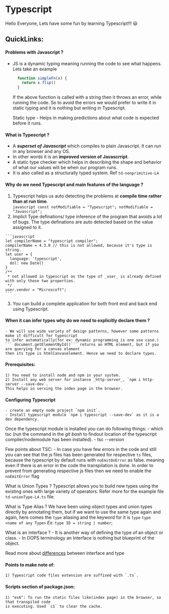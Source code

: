 # Typescript
Hello Everyone, Lets have some fun by learning Typescript!!! :smiley:

## QuickLinks:

#### Problems with Javascript ?
  - JS is a dynamic typing meaning running the code to see what happens. Lets take an example
    
    ```javascript
      function simpleFn(x) {
        return x.flip()
      }
    ```
    If the above function is called with a string then it throws an error, while running the code.
    So to avoid the errors we would prefer to write it in static typing and it is nothing
    but writing in Typescript.

    Static type - Helps in making predictions about what code is expected before it runs.

#### What is Typescript ?
  - A **_superset of Javascript_** which compiles to plain Javascript. It can run in any browser and any OS.
  - In other words it is an **improved version of Javascrript**.
  - A static type checker which helps in describing the shape and behavior of what our values will be
  when our program runs.
  - It is also called as a structurally typed system. Ref `td-nonprimitive-L4`

#### Why do we need Typescript and main features of the language ?
  
  1) Typescript helps us auto detecting the problems at __compile time rather than at run time__.  
    ```javascript
    const notModifiable = "Typescript";
    notModifiable = "Javascript";
    ```
  2) Implict Type definations/ type inference of the program that avoids a lot of bugs.
   The type definations are auto detected based on the value assigned to it.

    ```javascript
    let compilerName = "typescript compiler";
    compilerName = 4.3.0 // this is not allowed, because it's type is string.
    let user = {
      language: 'typescript',
      dol: new Date()
    }
    /**
     * not allowed in typescript as the type of _user_ is already defined with only those two properties.
     */
    user.vendor = "Microscoft"; 
    ```
  3) You can build a complete application for both front end and back end using Typescript.

#### When it can infer types why do we need to explicitly declare them ?
    - We will use wide variety of design patterns, however some patterns make it difficult for typescript
    to infer automatically(for ex: dynamic programming is one use case.)
    ``` document.getElementById()``` returns an HTML element, but if you are querying for a canvas element
    then its type is htmlCanvaselement. Hence we need to declare types.
  
#### Prerequisites:
    1) You need to install node and npm in your system.
    2) Install any web server for instance _http-server_, `npm i http-server --save-dev`.
    This helps in serving the index page in the browser.

#### Configuring Typescript
    - create an empty node project `npm init`.
    - Install typescript module `npm i typescript --save-dev` as it is a dev dependency.
  
  Once the typescript module is installed you can do following things:
    - which tsc (run the command in the _git bash_ to findout location of the typescript
    compiler/nodemodule has been installed).
    - tsc --version

  Few points about TSC:
    - In case you have few errors in the code and still you can see that the js files has been generated
    for respective `ts` files, because the typescript by default runs with `noEmitOnError` as false. meaning
    even if there is an error in the code the transpilation is done. In order to prevent from generating
    respective js files then we need to enable the `noEmitError` flag

What is Union Types ?
    Typescript allows you to build new types using the existing ones with large variety of operators.
    Refer more for the example file `td-unionType-L4.ts` file.

What is Type Alias ?
    We have been using object types and union types directly by annotating them, but if we want to use
    the same type again and again, here comes the `type` aliasing and the keyword for it is `type`
    `type <name of any Type>` 
    _Ex_: `type ID = string | number`;

What is an Interface ?
    - It is another way of defining the type of an object or class.
    - In OOPS terminology an Interface is nothing but blueprint of the object.

Read more about [differences](https://www.typescriptlang.org/docs/handbook/2/everyday-types.html#differences-between-type-aliases-and-interfaces) between interface and type

#### Points to make note of:
    1) Typescript code files extension are suffixed with `.ts`. 

#### Scripts section of package.json:
    1) "es6": To run the static files like(index page) in the browser, so that transpiled code
    is executing. Used `c1` to clear the cache.